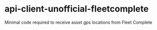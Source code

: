 # api-client-unofficial-fleetcomplete

Minimal code required to receive asset gps locations from Fleet Complete

